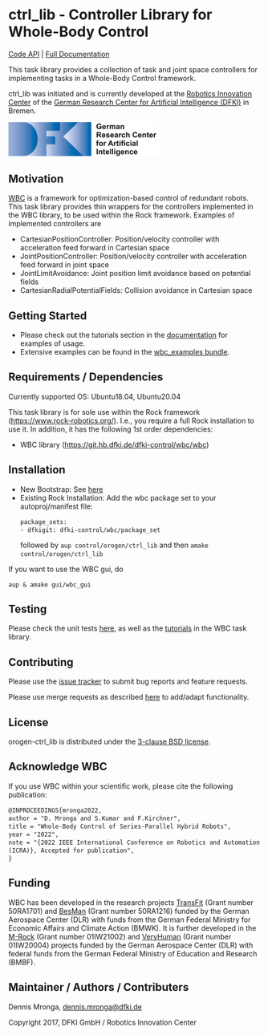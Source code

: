# ctrl_lib - Controller Library for Whole-Body Control

[Code API](http://bob.dfki.uni-bremen.de/apis/dfki-control/wbc/orogen-ctrl_lib)  | [Full Documentation](https://git.hb.dfki.de/wbc/documentation/wikis/home)

This task library provides a collection of task and joint space controllers for implementing tasks in a Whole-Body Control framework.

ctrl_lib was initiated and is currently developed at the [Robotics Innovation Center](http://robotik.dfki-bremen.de/en/startpage.html) of the [German Research Center for Artificial Intelligence (DFKI)](http://www.dfki.de) in Bremen.

<img src="doc/images/DFKI_Logo_e_schrift.jpg" alt="drawing" width="300"/>

## Motivation

[WBC](https://github.com/ARC-OPT/wbc) is a framework for optimization-based control of redundant robots. This task library provides thin wrappers for the controllers implemented in the WBC library, to be used within the Rock framework. Examples of implemented controllers are

  * CartesianPositionController: Position/velocity controller with acceleration feed forward in Cartesian space
  * JointPositionController: Position/velocity controller with acceleration feed forward in joint space 
  * JointLimitAvoidance: Joint position limit avoidance based on potential fields 
  * CartesianRadialPotentialFields: Collision avoidance in Cartesian space

## Getting Started

* Please check out the tutorials section in the [documentation](https://git.hb.dfki.de/dfki-control/wbc/documentation/-/wikis/home) for examples of usage.
* Extensive examples can be found in the [wbc_examples bundle](https://git.hb.dfki.de/dfki-control/wbc/bundle-wbc_examples).

## Requirements / Dependencies

Currently supported OS: Ubuntu18.04, Ubuntu20.04

This task library is for sole use within the Rock framework (https://www.rock-robotics.org/). I.e., you require a full Rock installation to use it. In addition, it has the following 1st order dependencies:

* WBC library (https://git.hb.dfki.de/dfki-control/wbc/wbc)

## Installation

* New Bootstrap: See [here](https://git.hb.dfki.de/wbc/buildconf)
* Existing Rock Installation: Add the wbc package set to your autoproj/manifest file: 
    ```
    package_sets:
    - dfkigit: dfki-control/wbc/package_set
    ```    
  followed by `aup control/orogen/ctrl_lib` and then `amake control/orogen/ctrl_lib`

If you want to use the WBC gui, do

```
aup & amake gui/wbc_gui
```

## Testing

Please check the unit tests [here](https://git.hb.dfki.de/dfki-control/wbc/orogen-ctrl_lib/-/tree/master/test), as well as the [tutorials](https://git.hb.dfki.de/dfki-control/wbc/orogen-wbc/-/tree/master/tutorials) in the WBC task library. 

## Contributing

Please use the [issue tracker](https://git.hb.dfki.de/dfki-control/wbc/orogen-ctrl_lib/-/issues) to submit bug reports and feature requests.

Please use merge requests as described [here](https://git.hb.dfki.de/dfki-control/wbc/orogen-ctrl_lib/-/blob/master/CONTRIBUTING.md) to add/adapt functionality. 

## License

orogen-ctrl_lib is distributed under the [3-clause BSD license](https://opensource.org/licenses/BSD-3-Clause).

## Acknowledge WBC

If you use WBC within your scientific work, please cite the following publication:

```
@INPROCEEDINGS{mronga2022,
author = "D. Mronga and S.Kumar and F.Kirchner",
title = "Whole-Body Control of Series-Parallel Hybrid Robots",
year = "2022",
note = "{2022 IEEE International Conference on Robotics and Automation (ICRA)}, Accepted for publication",
}
```

## Funding

WBC has been developed in the research projects [TransFit](https://robotik.dfki-bremen.de/en/research/projects/transfit/) (Grant number 50RA1701) and [BesMan](https://robotik.dfki-bremen.de/en/research/projects/besman.html) (Grant number 50RA1216) funded by the German Aerospace Center (DLR) with funds from the German	Federal Ministry for Economic Affairs and Climate Action (BMWK). It is further developed in the [M-Rock](https://robotik.dfki-bremen.de/en/research/projects/m-rock/) (Grant number 01IW21002) and [VeryHuman](https://robotik.dfki-bremen.de/en/research/projects/veryhuman/) (Grant number  01IW20004) projects funded by the German Aerospace Center (DLR) with federal funds from the German Federal Ministry of Education and Research (BMBF).

## Maintainer / Authors / Contributers

Dennis Mronga, dennis.mronga@dfki.de

Copyright 2017, DFKI GmbH / Robotics Innovation Center

